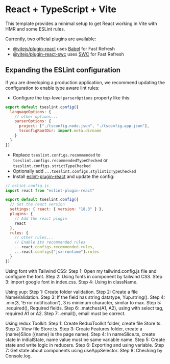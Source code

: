 # React + TypeScript + Vite

This template provides a minimal setup to get React working in Vite with HMR and some ESLint rules.

Currently, two official plugins are available:

- [@vitejs/plugin-react](https://github.com/vitejs/vite-plugin-react/blob/main/packages/plugin-react/README.md) uses [Babel](https://babeljs.io/) for Fast Refresh
- [@vitejs/plugin-react-swc](https://github.com/vitejs/vite-plugin-react-swc) uses [SWC](https://swc.rs/) for Fast Refresh

## Expanding the ESLint configuration

If you are developing a production application, we recommend updating the configuration to enable type aware lint rules:

- Configure the top-level `parserOptions` property like this:

```js
export default tseslint.config({
  languageOptions: {
    // other options...
    parserOptions: {
      project: ["./tsconfig.node.json", "./tsconfig.app.json"],
      tsconfigRootDir: import.meta.dirname
    }
  }
})
```

- Replace `tseslint.configs.recommended` to `tseslint.configs.recommendedTypeChecked` or `tseslint.configs.strictTypeChecked`
- Optionally add `...tseslint.configs.stylisticTypeChecked`
- Install [eslint-plugin-react](https://github.com/jsx-eslint/eslint-plugin-react) and update the config:

```js
// eslint.config.js
import react from "eslint-plugin-react"

export default tseslint.config({
  // Set the react version
  settings: { react: { version: "18.3" } },
  plugins: {
    // Add the react plugin
    react
  },
  rules: {
    // other rules...
    // Enable its recommended rules
    ...react.configs.recommended.rules,
    ...react.configs["jsx-runtime"].rules
  }
})
```

Using font with Tailwind CSS:
Step 1: Open my tailwind.config.js file and configure the font.
Step 2: Using fonts in component by tailwind CSS.
Step 3: import google font in index.css.
Step 4: Using in className.

Using yup:
Step 1: Create folder validation.
Step 2: Create a file NameValidation.
Step 3: If the field has string datatype, Yup.string().
Step 4: .min(3, 'Error notification'), 3 is minimum character, similar to max.
Step 5: .required(), Required fields.
Step 6: .matches(A1, A2), using with select tag, required A1 or A2.
Step 7: .email(), email must be correct.

Using redux Toolkit:
Step 1: Create ReduxToolkit folder, create file Store.ts.
Step 2: View file Store.ts.
Step 3: Create Features folder, create a {name}Slice ({name} is the page name).
Step 4: In nameSlice.ts, create state in initialState, name value must be same variable name.
Step 5: Create state and write logic in reducers.
Step 6: Exporting and using variable.
Step 7: Get state about components using useAppSelector.
Step 8: Checking by Console.log.
